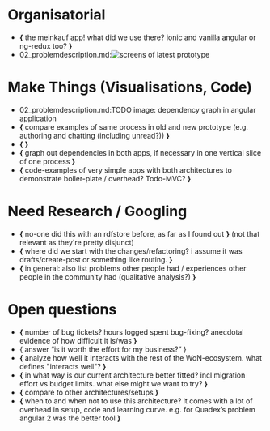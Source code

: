 # Organisatorial

* **{** the meinkauf app! what did we use there? ionic and vanilla angular or ng-redux too? <!-- TODO get copy of mk repo --> **}**
* 02_problemdescription.md:![screens of latest prototype]() <!-- TODO -->

# Make Things (Visualisations, Code)

* 02_problemdescription.md:TODO image: dependency graph in angular application
* **{** compare examples of same process in old and new prototype (e.g. authoring and chatting (including unread?)) <!-- TODO pick examples and extract code --> **}**
* **{** <!-- TODO architecture graphics -->  **}**
* **{** graph out dependencies in both apps, if necessary in one vertical slice of one process <!-- TODO make graph of dependencies -->  **}**
* **{** code-examples of very simple apps with both architectures to demonstrate boiler-plate / overhead? Todo-MVC? <!-- TODO write examples -->  **}**

# Need Research / Googling

* **{** no-one did this with an rdfstore before, as far as I found out <!-- TODO re-research that to be up-to-date --> **}** (not that relevant as they're pretty disjunct)
* **{** where did we start with the changes/refactoring? i assume it was drafts/create-post or something like routing. <!-- TODO dive github versions --> **}**
* **{** in general: also list problems other people had / experiences other people in the community had (qualitative analysis?) <!-- TODO find posts --> **}**

# Open questions

* **{** number of bug tickets? hours logged spent bug-fixing? anecdotal evidence of how difficult it is/was <!-- TODO decide on metrics and gather data --> **}**
* { answer “is it worth the effort for my business?” } <!-- TODO talk this over with flo. can we find metrics for that? -->
* **{** analyze how well it interacts with the rest of the WoN-ecosystem. what defines "interacts well"? <!-- TODO ponder --> **}**
* **{** in what way is our current architecture better fitted? incl migration effort vs budget limits. what else might we want to try? <!-- TODO ponder --> **}**
* **{** compare to other architectures/setups <!-- TODO ponder --> **}**
* **{** when to and when not to use this architecture? it comes with a lot of overhead in setup, code and learning curve. e.g. for Quadex’s problem angular 2 was the better tool <!-- TODO ponder --> **}**

